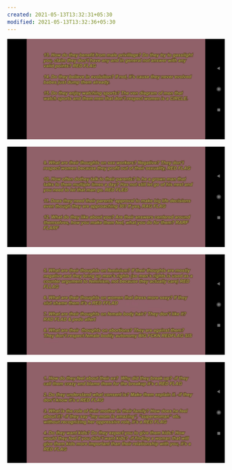 ```yaml
---
created: 2021-05-13T13:32:31+05:30
modified: 2021-05-13T13:32:36+05:30
---
```


![Image](./IMG_1620892950680.jpg)

![Image](./IMG_1620892950696.jpg)

![Image](./IMG_1620892950707.jpg)

![Image](./IMG_1620892950722.jpg)
